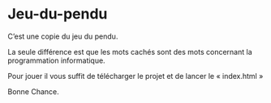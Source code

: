 # Jeu-du-pendu

C’est une copie du jeu du pendu.

La seule différence est que les mots cachés sont des mots concernant la programmation informatique.

Pour jouer il vous suffit de télécharger le projet et de lancer le « index.html »

Bonne Chance.
